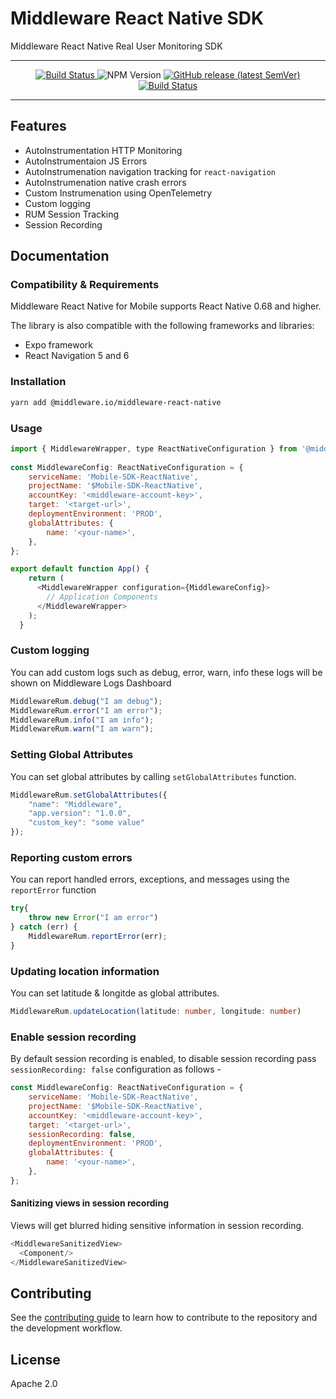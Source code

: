 # Middleware React Native SDK

Middleware React Native Real User Monitoring SDK

---
<p align="center">
  <a href="https://github.com/middleware-labs/middleware-react-native/releases">
    <img alt="Build Status" src="https://img.shields.io/badge/status-beta-orange">
  </a>
   <img alt="NPM Version" src="https://img.shields.io/npm/v/%40middleware.io%2Fmiddleware-react-native?color=green&link=https%3A%2F%2Fwww.npmjs.com%2Fpackage%2F%40middleware.io%2Fmiddleware-react-native">
  <a href="https://github.com/middleware-labs/middleware-react-native/releases">
    <img alt="GitHub release (latest SemVer)" src="https://img.shields.io/github/v/release/middleware-labs/middleware-react-native?include_prereleases&style=flat">
  </a>
  <a href="https://github.com/middleware-labs/middleware-react-native/actions/workflows/build.yml">
    <img alt="Build Status" src="https://img.shields.io/github/actions/workflow/status/middleware-labs/middleware-react-native/ci.yml?branch=main&style=flat">
  </a>
</p>

---

## Features

- AutoInstrumentation HTTP Monitoring
- AutoInstrumentaion JS Errors
- AutoInstrumenation navigation tracking for `react-navigation`
- AutoInstrumenation native crash errors
- Custom Instrumenation using OpenTelemetry
- Custom logging
- RUM Session Tracking
- Session Recording

## Documentation


### Compatibility & Requirements

Middleware React Native for Mobile supports React Native 0.68 and higher.

The library is also compatible with the following frameworks and libraries:

- Expo framework
- React Navigation 5 and 6

### Installation

```sh
yarn add @middleware.io/middleware-react-native
```

### Usage

```js
import { MiddlewareWrapper, type ReactNativeConfiguration } from '@middleware.io/middleware-react-native';
        
const MiddlewareConfig: ReactNativeConfiguration = {
    serviceName: 'Mobile-SDK-ReactNative',
    projectName: '$Mobile-SDK-ReactNative',
    accountKey: '<middleware-account-key>',
    target: '<target-url>',
    deploymentEnvironment: 'PROD',
    globalAttributes: {
        name: '<your-name>',
    },
};

export default function App() { 
    return (
      <MiddlewareWrapper configuration={MiddlewareConfig}>
        // Application Components
      </MiddlewareWrapper>
    );
  }
```

### Custom logging

You can add custom logs such as debug, error, warn, info these logs will be shown on Middleware Logs Dashboard

```typescript
MiddlewareRum.debug("I am debug");
MiddlewareRum.error("I am error");
MiddlewareRum.info("I am info");
MiddlewareRum.warn("I am warn");
```

### Setting Global Attributes
You can set global attributes by calling `setGlobalAttributes` function.

```typescript
MiddlewareRum.setGlobalAttributes({
    "name": "Middleware",
    "app.version": "1.0.0",
    "custom_key": "some value"
});
```

### Reporting custom errors

You can report handled errors, exceptions, and messages using the `reportError` function

```typescript
try{
    throw new Error("I am error")
} catch (err) {
    MiddlewareRum.reportError(err);
}
```

### Updating location information

You can set latitude & longitde as global attributes.

```typescript
MiddlewareRum.updateLocation(latitude: number, longitude: number)
```

### Enable session recording

By default session recording is enabled, to disable session recording pass `sessionRecording: false` configuration as follows - 

```js
const MiddlewareConfig: ReactNativeConfiguration = {
    serviceName: 'Mobile-SDK-ReactNative',
    projectName: '$Mobile-SDK-ReactNative',
    accountKey: '<middleware-account-key>',
    target: '<target-url>',
    sessionRecording: false,
    deploymentEnvironment: 'PROD',
    globalAttributes: {
        name: '<your-name>',
    },
};
```

#### Sanitizing views in session recording

Views will get blurred hiding sensitive information in session recording.

```js
<MiddlewareSanitizedView>
  <Component/>
</MiddlewareSanitizedView>
```

## Contributing

See the [contributing guide](CONTRIBUTING.md) to learn how to contribute to the repository and the development workflow.

## License

Apache 2.0
